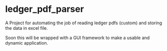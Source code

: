 # ledger_pdf_parser
A Project for automating the job of reading ledger pdfs (custom) and storing the data in excel file. 

Soon this will be wrapped with a GUI framework to make a usable and dynamic application. 
